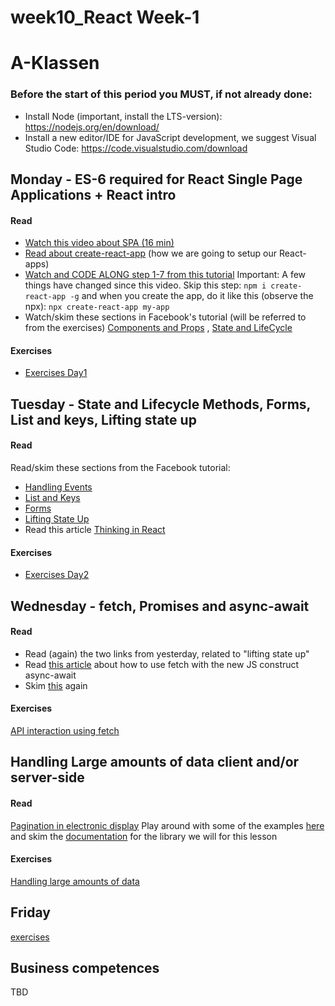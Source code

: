 # week10_React Week-1 
# A-Klassen

### Before the start of this period you MUST, if not already done:
- Install Node (important, install the LTS-version): https://nodejs.org/en/download/ 
- Install a new editor/IDE for JavaScript development, we suggest Visual Studio Code: https://code.visualstudio.com/download 

## Monday - ES-6 required for React Single Page Applications + React intro
#### Read
- [Watch this video about SPA (16 min)]( https://www.youtube.com/watch?v=F_BYg2QGsC0)
- [Read about create-react-app](https://github.com/facebook/create-react-app/blob/master/README.md#creating-an-app) (how we are going to setup our React-apps)
- [Watch and CODE ALONG step 1-7 from this tutorial](https://egghead.io/lessons/react-use-create-react-app-to-setup-a-simple-react-app) Important: A few things have changed since this video. Skip this step: `npm i create-react-app -g` and when you create the app, do it like this (observe the npx): `npx create-react-app my-app` 
- Watch/skim these sections in Facebook's tutorial (will be referred to from the exercises) [Components and Props](https://reactjs.org/docs/components-and-props.html) , [State and LifeCycle](https://reactjs.org/docs/state-and-lifecycle.html)

#### Exercises
- [Exercises Day1](https://docs.google.com/document/d/1TsqQdtjqylsTo2yU5X5YIJJx0IoZ13_HrFI6LW3I43M/edit?usp=sharing)


## Tuesday - State and Lifecycle Methods, Forms, List and keys, Lifting state up
#### Read

Read/skim these sections from the Facebook tutorial:
- [Handling Events](https://reactjs.org/docs/handling-events.html)
- [List and Keys](https://reactjs.org/docs/lists-and-keys.html)
- [Forms](https://reactjs.org/docs/forms.html)
- [Lifting State Up](https://reactjs.org/docs/lifting-state-up.html)
- Read this article [Thinking in React](https://medium.com/@nimelrian/thinking-in-react-a-paradox-statement-33c19e2eb9e2)

#### Exercises
- [Exercises Day2](https://docs.google.com/document/d/1EYmpm-ssahbIvax8t0MxOEjAhw9cEvt8Ggu-tMULZB0/edit?usp=sharing) 

## Wednesday - fetch, Promises and async-await
#### Read
- Read (again) the two links from yesterday, related to "lifting state up"
- Read [this article](https://davidwalsh.name/async-await) about how to use fetch with the new JS construct async-await
- Skim [this](https://docs.google.com/document/d/1hF9P65v_AJKCjol_gFkm3oZ1eVTuOKc15V6pcb3iFa8/edit?usp=sharing) again 

#### Exercises
[API interaction using fetch](https://docs.google.com/document/d/1Yv7bXR6ZgL_ZXJWvzawmTVD3tN42rJktulqxhGV-HuE/edit?usp=sharing)

## Handling Large amounts of data client and/or server-side
#### Read
[Pagination in electronic display](https://en.wikipedia.org/wiki/Pagination#Pagination_in_electronic_display)
Play around with some of the examples [here](https://react-bootstrap-table.github.io/react-bootstrap-table2/storybook/index.html) and skim the [documentation](https://react-bootstrap-table.github.io/react-bootstrap-table2/docs/about.html) for the library we will for this lesson

#### Exercises
[Handling large amounts of data](https://docs.google.com/document/d/15XRzm0SlW13eRUvQq8u19oAM9Jo2_iderDsnWlIBjsY/edit?usp=sharing)

## Friday
[exercises](#)

## Business competences

TBD
